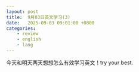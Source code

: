 ```yaml
---
layout: post
title:  9月03日英文学习(3)
date:   2025-09-03 09:01:00 +0800
categories: 
    - review
    - english
    - lang
---
```


今天和明天两天想想怎么有效学习英文！try your best.